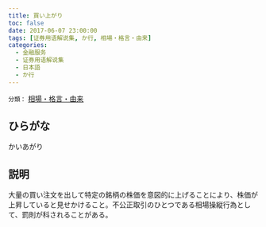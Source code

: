 ```yaml
---
title: 買い上がり
toc: false
date: 2017-06-07 23:00:00
tags: [证券用语解说集, か行, 相場・格言・由来]
categories:
  - 金融服务
  - 证券用语解说集
  - 日本語
  - か行
---
```


`分類：` [相場・格言・由来](/tags/相場・格言・由来/)

## ひらがな

かいあがり

## 説明

大量の買い注文を出して特定の銘柄の株価を意図的に上げることにより、株価が上昇していると見せかけること。不公正取引のひとつである相場操縦行為として、罰則が科されることがある。
